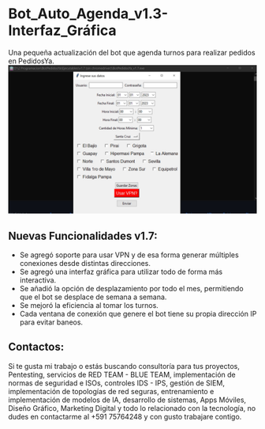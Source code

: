 # Bot_Auto_Agenda_v1.3-Interfaz_Gráfica
Una pequeña actualización del bot que agenda turnos para realizar pedidos en PedidosYa.
![Ejemplo de Imagen](./Vista_Previa/1.jpg)
## Nuevas Funcionalidades v1.7:
- Se agregó soporte para usar VPN y de esa forma generar múltiples conexiones desde distintas direcciones.
- Se agregó una interfaz gráfica para utilizar todo de forma más interactiva.
- Se añadió la opción de desplazamiento por todo el mes, permitiendo que el bot se desplace de semana a semana.
- Se mejoró la eficiencia al tomar los turnos.
- Cada ventana de conexión que genere el bot tiene su propia dirección IP para evitar baneos.
## Contactos:
Si te gusta mi trabajo o estás buscando consultoría para tus proyectos, Pentesting, servicios de RED TEAM - BLUE TEAM, implementación de normas de seguridad e ISOs, controles IDS - IPS, gestión de SIEM, implementación de topologías de red seguras, entrenamiento e implementación de modelos de IA, desarrollo de sistemas, Apps Móviles, Diseño Gráfico, Marketing Digital y todo lo relacionado con la tecnología, no dudes en contactarme al +591 75764248 y con gusto trabajare contigo.
